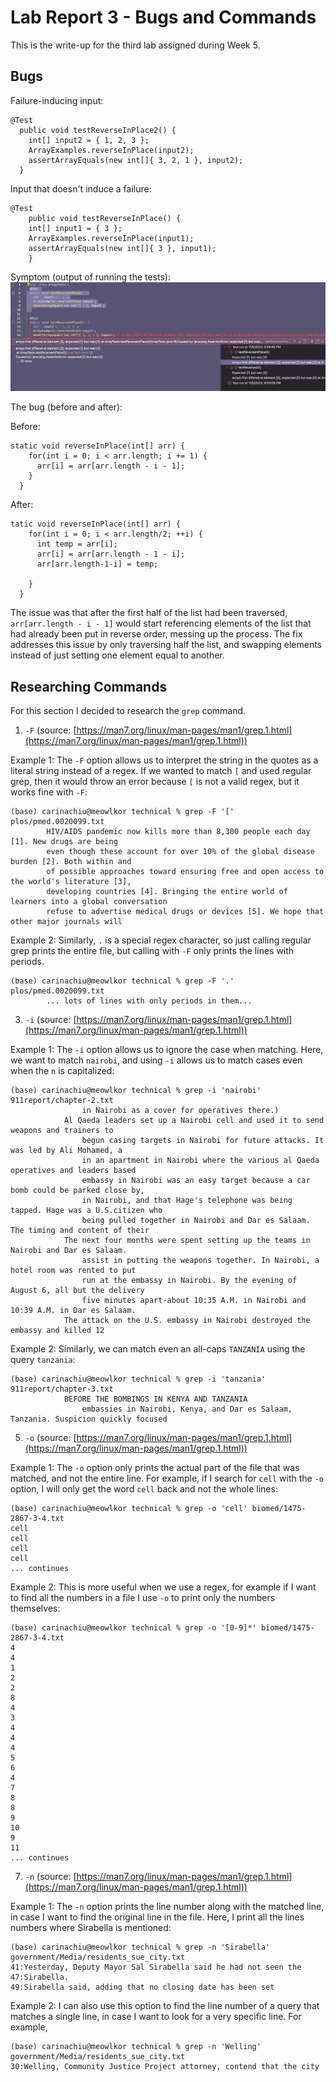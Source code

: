# Lab Report 3 - Bugs and Commands
This is the write-up for the third lab assigned during Week 5.

## Bugs
Failure-inducing input:
```
@Test
  public void testReverseInPlace2() {
    int[] input2 = { 1, 2, 3 };
    ArrayExamples.reverseInPlace(input2);
    assertArrayEquals(new int[]{ 3, 2, 1 }, input2);
  }
```

Input that doesn't induce a failure:
```
@Test 
	public void testReverseInPlace() {
    int[] input1 = { 3 };
    ArrayExamples.reverseInPlace(input1);
    assertArrayEquals(new int[]{ 3 }, input1);
	}
```

Symptom (output of running the tests):
![Image](https://raw.githubusercontent.com/aerin-c/cse15l-lab-reports/main/Screenshot%202023-11-05%20at%2021.57.51.png)

The bug (before and after):

Before:
```
static void reverseInPlace(int[] arr) {
    for(int i = 0; i < arr.length; i += 1) {
      arr[i] = arr[arr.length - i - 1];
    }
  }
```

After:
```
tatic void reverseInPlace(int[] arr) {
    for(int i = 0; i < arr.length/2; ++i) {
      int temp = arr[i];
      arr[i] = arr[arr.length - 1 - i];
      arr[arr.length-1-i] = temp;
    
    }
  }
```

The issue was that after the first half of the list had been traversed, `arr[arr.length - i - 1]` would start referencing elements of the list that had already been put in reverse order, messing up the process. The fix addresses this issue by only traversing half the list, and swapping elements instead of just setting one element equal to another.

## Researching Commands
For this section I decided to research the `grep` command.
1. `-F` (source: [https://man7.org/linux/man-pages/man1/grep.1.html](https://man7.org/linux/man-pages/man1/grep.1.html))
   
Example 1:
The `-F` option allows us to interpret the string in the quotes as a literal string instead of a regex. If we wanted to match `[` and used regular grep, then it would throw an error because `[` is not a valid regex, but it works fine with `-F`:
```
(base) carinachiu@meowlkor technical % grep -F '[' plos/pmed.0020099.txt
        HIV/AIDS pandemic now kills more than 8,300 people each day [1]. New drugs are being
        even though these account for over 10% of the global disease burden [2]. Both within and
        of possible approaches toward ensuring free and open access to the world's literature [3],
        developing countries [4]. Bringing the entire world of learners into a global conversation
        refuse to advertise medical drugs or devices [5]. We hope that other major journals will
```

Example 2:
Similarly, `.` is a special regex character, so just calling regular grep prints the entire file, but calling with `-F` only prints the lines with periods.
```
(base) carinachiu@meowlkor technical % grep -F '.' plos/pmed.0020099.txt
        ... lots of lines with only periods in them...
```

   
3. `-i` (source: [https://man7.org/linux/man-pages/man1/grep.1.html](https://man7.org/linux/man-pages/man1/grep.1.html))
   
Example 1:
The `-i` option allows us to ignore the case when matching. Here, we want to match `nairobi`, and using `-i` allows us to match cases even when the `n` is capitalized:
```
(base) carinachiu@meowlkor technical % grep -i 'nairobi' 911report/chapter-2.txt
                in Nairobi as a cover for operatives there.)
            Al Qaeda leaders set up a Nairobi cell and used it to send weapons and trainers to
                begun casing targets in Nairobi for future attacks. It was led by Ali Mohamed, a
                in an apartment in Nairobi where the various al Qaeda operatives and leaders based
                embassy in Nairobi was an easy target because a car bomb could be parked close by,
                in Nairobi, and that Hage's telephone was being tapped. Hage was a U.S.citizen who
                being pulled together in Nairobi and Dar es Salaam. The timing and content of their
            The next four months were spent setting up the teams in Nairobi and Dar es Salaam.
                assist in putting the weapons together. In Nairobi, a hotel room was rented to put
                run at the embassy in Nairobi. By the evening of August 6, all but the delivery
                five minutes apart-about 10:35 A.M. in Nairobi and 10:39 A.M. in Dar es Salaam.
            The attack on the U.S. embassy in Nairobi destroyed the embassy and killed 12
```

Example 2:
Similarly, we can match even an all-caps `TANZANIA` using the query `tanzania`:
```
(base) carinachiu@meowlkor technical % grep -i 'tanzania' 911report/chapter-3.txt
            BEFORE THE BOMBINGS IN KENYA AND TANZANIA
                embassies in Nairobi, Kenya, and Dar es Salaam, Tanzania. Suspicion quickly focused
```
   
5. `-o` (source: [https://man7.org/linux/man-pages/man1/grep.1.html](https://man7.org/linux/man-pages/man1/grep.1.html))
   
Example 1:
The `-o` option only prints the actual part of the file that was matched, and not the entire line. For example, if I search for `cell` with the `-o` option, I will only get the word `cell` back and not the whole lines:
```
(base) carinachiu@meowlkor technical % grep -o 'cell' biomed/1475-2867-3-4.txt
cell
cell
cell
cell
... continues
```

Example 2:
This is more useful when we use a regex, for example if I want to find all the numbers in a file I use `-o` to print only the numbers themselves:
```
(base) carinachiu@meowlkor technical % grep -o '[0-9]*' biomed/1475-2867-3-4.txt
4
4
1
2
2
8
4
3
4
4
4
5
6
4
7
8
8
9
10
9
11
... continues
```
   
7. `-n` (source: [https://man7.org/linux/man-pages/man1/grep.1.html](https://man7.org/linux/man-pages/man1/grep.1.html))
   
Example 1:
The `-n` option prints the line number along with the matched line, in case I want to find the original line in the file. Here, I print all the lines numbers where Sirabella is mentioned:
```
(base) carinachiu@meowlkor technical % grep -n 'Sirabella' government/Media/residents_sue_city.txt
41:Yesterday, Deputy Mayor Sal Sirabella said he had not seen the
47:Sirabella.
49:Sirabella said, adding that no closing date has been set
```

Example 2:
I can also use this option to find the line number of a query that matches a single line, in case I want to look for a very specific line. For example,
```
(base) carinachiu@meowlkor technical % grep -n 'Welling' government/Media/residents_sue_city.txt
30:Welling, Community Justice Project attorney, contend that the city
```
